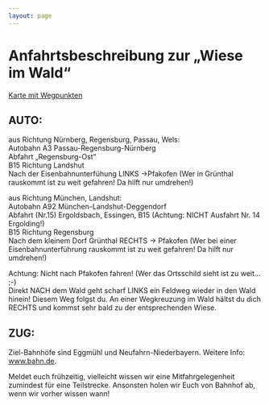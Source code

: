 ```yaml
---
layout: page
---
```


Anfahrtsbeschreibung zur „Wiese im Wald“
========================================

[Karte mit Wegpunkten](http://maps.google.de/maps/ms?f=q&hl=de&geocode=&q=Pfakofen&ie=UTF8&msa=0&ll=48.768862,12.10968&spn=0.80014,1.867676&z=9&om=1&msid=114864030574137377952.000001137217d530fc8f0)

AUTO:
-----

aus Richtung Nürnberg, Regensburg, Passau, Wels:   
Autobahn A3 Passau-Regensburg-Nürnberg   
Abfahrt „Regensburg-Ost“   
B15 Richtung Landshut   
Nach der Eisenbahnunterfühung LINKS ->Pfakofen (Wer in Grünthal rauskommt ist zu weit gefahren! Da hilft nur umdrehen!)   

aus Richtung München, Landshut:   
Autobahn A92 München-Landshut-Deggendorf   
Abfahrt (Nr.15) Ergoldsbach, Essingen, B15 (Achtung: NICHT Ausfahrt Nr. 14 Ergolding!)   
B15 Richtung Regensburg   
Nach dem kleinem Dorf Grünthal RECHTS -> Pfakofen (Wer bei einer Eisenbahnunterführung rauskommt ist zu weit gefahren! Da hilft nur umdrehen!)   

Achtung: Nicht nach Pfakofen fahren! (Wer das Ortsschild sieht ist zu weit... ;-)   
Direkt NACH dem Wald geht scharf LINKS ein Feldweg wieder in den Wald hinein! Diesem Weg folgst du. An einer Wegkreuzung im Wald hältst du dich RECHTS und kommst sehr bald zu der entsprechenden Wiese.   

ZUG:
----

Ziel-Bahnhöfe sind Eggmühl und Neufahrn-Niederbayern. Weitere Info: www.bahn.de. 


Meldet euch frühzeitig, vielleicht wissen wir eine Mitfahrgelegenheit zumindest für eine Teilstrecke. Ansonsten holen wir Euch von Bahnhof ab, wenn wir vorher wissen wann!